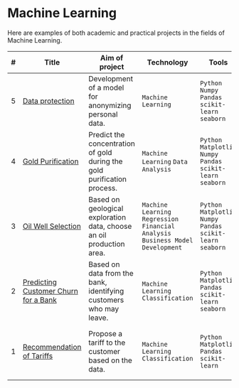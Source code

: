 # Machine Learning
Here are examples of both academic and practical projects in the fields of Machine Learning.

| # | Title | Aim of project | Technology | Tools | Keywords |
|--|--|--|--|--|--|
| 5 | [Data protection](https://github.com/vartemyev88/machine-learning/tree/main/projects/practicum-data_protection) | Development of a model for anonymizing personal data. | `Machine Learning` | `Python` `Numpy` `Pandas` `scikit-learn` `seaborn` | linear algebra, regression |
| 4 | [Gold Purification](https://github.com/vartemyev88/machine-learning/tree/main/projects/practicum-gold_recovery) | Predict the concentration of gold during the gold purification process. | `Machine Learning` `Data Analysis` | `Python` `Matplotlib` `Numpy` `Pandas` `scikit-learn` `seaborn` | data analysis, regression, custom metrics |
| 3 | [Oil Well Selection](https://github.com/vartemyev88/machine-learning/tree/main/projects/practicum-oil_production) | Based on geological exploration data, choose an oil production area. | `Machine Learning` `Regression` `Financial Analysis` `Business Model Development` | `Python` `Matplotlib` `Numpy` `Pandas` `scikit-learn` `seaborn` | regression, business model development, bootstrap |
| 2 | [Predicting Customer Churn for a Bank](https://github.com/vartemyev88/machine-learning/tree/main/projects/practicum-churn) | Based on data from the bank, identifying customers who may leave. | `Machine Learning` `Classification` | `Python` `Matplotlib` `Pandas` `scikit-learn` `seaborn` | classification, hyperparameter selection, machine learning model selection |
| 1 | [Recommendation of Tariffs](https://github.com/vartemyev88/machine-learning/tree/main/projects/practicum-users_classification) | Propose a tariff to the customer based on the data. | `Machine Learning` `Classification` | `Python` `Matplotlib` `Pandas` `scikit-learn` | classification, hyperparameter selection, machine learning model selection |

